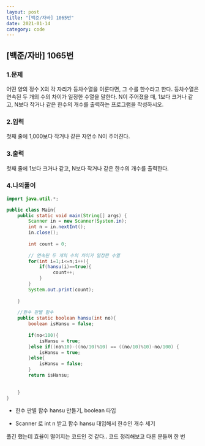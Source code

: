 ```yaml
---
layout: post
title: "[백준/자바] 1065번"
date: 2021-01-14
category: code
---
```

## [백준/자바] 1065번



### 1.문제

어떤 양의 정수 X의 각 자리가 등차수열을 이룬다면, 그 수를 한수라고 한다. 등차수열은 연속된 두 개의 수의 차이가 일정한 수열을 말한다. N이 주어졌을 때, 1보다 크거나 같고, N보다 작거나 같은 한수의 개수를 출력하는 프로그램을 작성하시오. 

### 2.입력

첫째 줄에 1,000보다 작거나 같은 자연수 N이 주어진다.

### 3.출력

첫째 줄에 1보다 크거나 같고, N보다 작거나 같은 한수의 개수를 출력한다.


### 4.나의풀이
```java
import java.util.*;

public class Main{
    public static void main(String[] args) {
        Scanner in = new Scanner(System.in);
        int n = in.nextInt();
        in.close();
        
        int count = 0;
        
        // 연속된 두 개의 수의 차이가 일정한 수열
        for(int i=1;i<=n;i++){
            if(hansu(i)==true){
                 count++;
            }
        }
        System.out.print(count);
        
    }
    
    //한수 판별 함수
    public static boolean hansu(int no){
        boolean isHansu = false;
        
        if(no<100){
            isHansu = true;
        }else if((no%10)-((no/10)%10) == ((no/10)%10)-no/100) {
            isHansu = true;
        }else{
            isHansu = false;
        }
        return isHansu;    
                 
            
    }
}
````

- 한수 판별 함수 hansu 만들기, boolean 타입

- Scanner 로 int n 받고 함수 hansu 대입해서 한수인 개수 세기

풀긴 했는데 효율이 떨어지는 코드인 것 같다.. 코드 정리해보고 다른 분들꺼 한 번 








